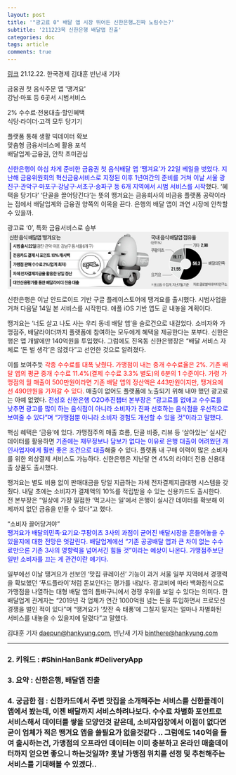 ```yaml
---
layout: post
title: '"광고료 0" 배달 앱 시장 뛰어든 신한은행…진짜 노림수는?'
subtitle: '211223목 신한은행 배달앱 진출'
categories: doc
tags: article
comments: true
---
```


[링크](https://news.naver.com/main/read.naver?mode=LPOD&mid=sec&oid=015&aid=0004643715)
21.12.22. 한국경제 김대훈 빈난새 기자   

금융권 첫 음식주문 앱 '땡겨요'   
강남·마포 등 6곳서 시범서비스   

2% 수수료·전용대출·할인혜택   
식당·라이더·고객 모두 당기기   

플랫폼 통해 생활 빅데이터 확보   
맞춤형 금융서비스에 활용 포석   
배달업계·금융권, 안착 초미관심   

<span style="color:blue">신한은행이 야심 차게 준비한 금융권 첫 음식배달 앱 ‘땡겨요’가 22일 베일을 벗었다. 지난해 금융위원회의 혁신금융서비스로 지정된 이후 1년여간의 준비를 거쳐 이날 서울 광진구·관악구·마포구·강남구·서초구·송파구 등 6개 지역에서 시범 서비스를 시작</span>했다. ‘혜택을 당기다’ ‘단골을 끌어당긴다’는 뜻의 땡겨요는 금융회사의 비금융 플랫폼 공략이라는 점에서 배달업계와 금융권 양쪽의 이목을 끈다. 은행의 배달 앱이 과연 시장에 안착할 수 있을까.   

광고료 ‘0’, 특화 금융서비스로 승부   
<img src="/assets/img/211223Thu_SHDelivery.png">
신한은행은 이날 안드로이드 기반 구글 플레이스토어에 땡겨요를 출시했다. 시범사업을 거쳐 다음달 14일 본 서비스를 시작한다. 애플 iOS 기반 앱도 곧 내놓을 계획이다.   

땡겨요는 ‘너도 살고 나도 사는 우리 동네 배달 앱’을 슬로건으로 내걸었다. 소비자와 가맹점주, 배달라이더까지 플랫폼에 참여하는 모두에게 혜택을 제공한다는 포부다. 신한은행은 앱 개발에만 140억원을 투입했다. 그럼에도 진옥동 신한은행장은 “배달 서비스 자체로 ‘돈 벌 생각’은 않겠다”고 선언한 것으로 알려졌다.   

이를 보여주듯 <span style="color:red">각종 수수료를 대폭 낮췄다. 가맹점이 내는 중개 수수료율은 2%. 기존 배달 앱의 평균 중개 수수료 11.4%(결제 수수료 3.3% 별도)의 6분의 1 수준이다. 가령 가맹점의 월 매출이 500만원이라면 기존 배달 앱의 정산액은 443만원이지만, 땡겨요에선 490만원을 가져갈 수 있다.</span> 매출이 없어도 플랫폼에 노출되기 위해 내야 했던 광고료는 아예 없앴다. <span style="color:blue">전성호 신한은행 O2O추진챕터 본부장은 “광고료를 없애고 수수료를 낮추면 광고를 많이 하는 음식점이 아니라 소비자가 진짜 선호하는 음식점을 우선적으로 보여줄 수 있다”며 “가맹점뿐 아니라 소비자 경험도 개선할 수 있을 것”이라고 말했다.</span>   

핵심 혜택은 ‘금융’에 있다. 가맹점주의 매출 흐름, 단골 비중, 리뷰 등 ‘살아있는’ 실시간 데이터를 활용하면 <span style="color:blue">기존에는 재무정보나 담보가 없다는 이유로 은행 대출이 어려웠던 개인사업자에게 훨씬 좋은 조건으로 대출</span>해줄 수 있다. 플랫폼 내 구매 이력이 많은 소비자를 위한 외상결제 서비스도 가능하다. 신한은행은 지난달 연 4%의 라이더 전용 신용대출 상품도 출시했다.   

땡겨요는 별도 비용 없이 판매대금을 당일 지급하는 자체 전자결제지급대행 시스템을 갖췄다. 내달 초에는 소비자가 결제액의 10%를 적립받을 수 있는 신용카드도 출시한다. 전 본부장은 “일상에 가장 밀접한 ‘먹고사는 일’에서 은행이 실시간 데이터를 확보해 이제까지 없던 금융을 만들 수 있다”고 했다.   

“소비자 끌어당겨야”   
<span style="color:blue">땡겨요가 배달의민족·요기요·쿠팡이츠 3사의 과점이 굳어진 배달시장을 흔들어놓을 수 있을지에 대한 전망은 엇갈린다. 배달업계에선 “기존 공공배달 앱과 큰 차이 없는 수수료만으론 기존 3사의 영향력을 넘어서긴 힘들 것”이라는 예상이 나온다. 가맹점주보단 일반 소비자를 끄는 게 관건이란 얘기다.</span>   

일부에선 이날 땡겨요가 선보인 ‘맛집 큐레이션’ 기능이 과거 서울 일부 지역에서 경쟁력을 확보했던 ‘푸드플라이’처럼 돋보인다는 평가를 내놨다. 광고비에 따라 백화점식으로 가맹점을 나열하는 대형 배달 앱의 틈바구니에서 경쟁 우위를 보일 수 있다는 의미다. 한 배달업계 관계자는 “2019년 각 업체가 연간 1000억원 넘는 돈을 투입하면서 프로모션 경쟁을 벌인 적이 있다”며 “땡겨요가 ‘찻잔 속 태풍’에 그칠지 말지는 얼마나 차별화된 서비스를 내놓을 수 있을지에 달렸다”고 말했다.   

김대훈 기자 daepun@hankyung.com, 빈난새 기자 binthere@hankyung.com   


* * *

### 2. 키워드 : \#ShinHanBank \#DeliveryApp
### 3. 요약 : 신한은행, 배달앱 진출
### 4. 궁금한 점 : 신한카드에서 주변 맛집을 소개해주는 서비스를 신한플레이앱에서 봤는데, 이젠 배달까지 서비스하려나보다. 수수료 차별화 포인트로 서비스해서 데이터를 쌓을 모양인것 같은데, 소비자입장에서 이점이 없다면 굳이 업체가 적은 땡겨요 앱을 쓸필요가 없을것같다 .. 그럼에도 140억을 들여 출시하는건, 가맹점의 오프라인 데이터는 이미 충분하고 온라인 매출데이터까지 얻으면 좋으니 하는것일까? 훗날 가맹점 위치를 선정 및 추천해주는 서비스를 기대해볼 수 있겠다..